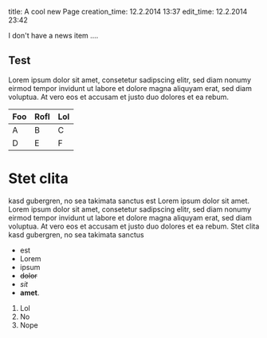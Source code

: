 title: A cool new Page
creation_time:  12.2.2014 13:37
edit_time:      12.2.2014 23:42

I don't have a news item ....

Test
----
Lorem ipsum dolor sit amet, consetetur sadipscing elitr, sed diam nonumy eirmod tempor invidunt ut labore et dolore magna aliquyam erat, sed diam voluptua. At vero eos et accusam et justo duo dolores et ea rebum.

Foo | Rofl | Lol
----|------|-----
A   |  B   |  C
D   |  E   |  F


Stet clita
==========
kasd gubergren, no sea takimata sanctus est Lorem ipsum dolor sit amet. Lorem ipsum dolor sit amet, consetetur sadipscing elitr, sed diam nonumy eirmod tempor invidunt ut labore et dolore magna aliquyam erat, sed diam voluptua. At vero eos et accusam et justo duo dolores et ea rebum. Stet clita kasd gubergren, no sea takimata sanctus

* est
* Lorem
* ipsum
* <strike>dolor</strike>
* *sit*
* **amet**.

1. Lol
2. No
3. Nope
